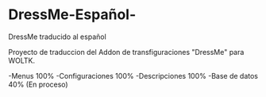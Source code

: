 # DressMe-Español-
DressMe traducido al español

Proyecto de traduccion del Addon de transfiguraciones "DressMe" para WOLTK.

-Menus            100%
-Configuraciones  100%
-Descripciones    100%
-Base de datos     40% (En proceso)
